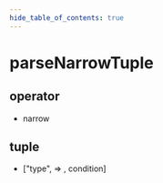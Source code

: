 ```yaml
---
hide_table_of_contents: true
---
```


# parseNarrowTuple

## operator

-   narrow

## tuple

-   ["type", =&gt; , condition]
